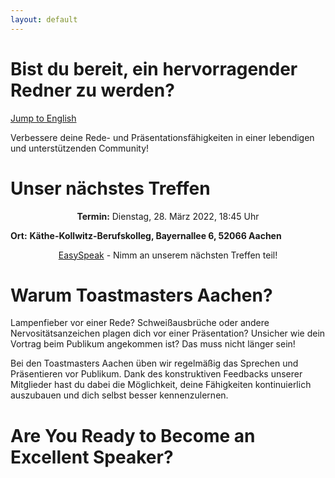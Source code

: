```yaml
---
layout: default
---
```


# Bist du bereit, ein hervorragender Redner zu werden?

[Jump to English](#are-you-ready-to-become-an-excellent-speaker)

Verbessere deine Rede- und Präsentationsfähigkeiten in einer lebendigen und unterstützenden Community!

# Unser nächstes Treffen

<p style="text-align:center">
<b>Termin:</b> Dienstag, 28. März 2022, 18:45 Uhr <br>

<b>Ort:</b>
<span style="font-weight:bold">
Käthe-Kollwitz-Berufskolleg, Bayernallee 6, 52066 Aachen 
</span>
</p>

<p style="text-align:center">
<a href="https://tmclub.eu/clubdata.php?c=728">EasySpeak</a> - Nimm an unserem nächsten Treffen teil!
</p>


# Warum Toastmasters Aachen?

Lampenfieber vor einer Rede?
Schweißausbrüche oder andere Nervositätsanzeichen plagen dich vor einer Präsentation?
Unsicher wie dein Vortrag beim Publikum angekommen ist?
Das muss nicht länger sein!

Bei den Toastmasters Aachen üben wir regelmäßig das Sprechen und Präsentieren vor Publikum.
Dank des konstruktiven Feedbacks unserer Mitglieder hast du dabei die Möglichkeit, deine Fähigkeiten kontinuierlich auszubauen und dich selbst besser kennenzulernen.


# Are You Ready to Become an Excellent Speaker?
